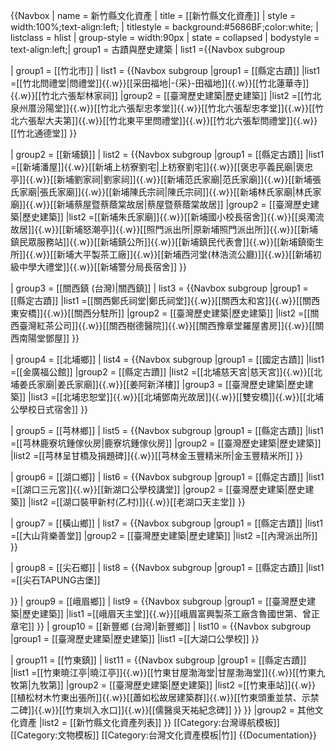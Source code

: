 {{Navbox 
| name   = 新竹縣文化資產
| title  = [[新竹縣文化資產]]
| style  = width:100%;text-align:left;
| titlestyle = background:#5686BF;color:white;
| listclass = hlist
| group-style = width:90px
| state = collapsed
| bodystyle = text-align:left;| group1 = 古蹟與歷史建築
| list1 ={{Navbox subgroup

| group1 = [[竹北市]]
|  list1 = {{Navbox subgroup
|group1 = [[縣定古蹟]]
|list1 =[[竹北問禮堂|問禮堂]]{{.w}}[[采田福地|-{采}-田福地]]{{.w}}[[竹北蓮華寺]]{{.w}}[[竹北六張犁林家祠]]
|group2 = [[臺灣歷史建築|歷史建築]]
|list2 =[[竹北泉州厝汾陽堂]]{{.w}}[[竹北六張犁忠孝堂]]{{.w}}[[竹北六張犁忠孝堂]]{{.w}}[[竹北六張犁大夫第]]{{.w}}[[竹北東平里問禮堂]]{{.w}}[[竹北六張犁問禮堂]]{{.w}}[[竹北通德堂]]
}}

| group2 = [[新埔鎮]]
|  list2 = {{Navbox subgroup
|group1 = [[縣定古蹟]]
|list1 =[[新埔潘屋]]{{.w}}[[新埔上枋寮劉宅|上枋寮劉宅]]{{.w}}[[褒忠亭義民廟|褒忠亭]]{{.w}}[[新埔劉家祠|劉家祠]]{{.w}}[[新埔范氏家廟|范氏家廟]]{{.w}}[[新埔張氏家廟|張氏家廟]]{{.w}}[[新埔陳氏宗祠|陳氏宗祠]]{{.w}}[[新埔林氏家廟|林氏家廟]]{{.w}}[[新埔蔡屋暨蔡蔭棠故居|蔡屋暨蔡蔭棠故居]]
|group2 = [[臺灣歷史建築|歷史建築]]
|list2 =[[新埔朱氏家廟]]{{.w}}[[新埔國小校長宿舍]]{{.w}}[[吳濁流故居]]{{.w}}[[新埔怒潮亭]]{{.w}}[[照門派出所|原新埔照門派出所]]{{.w}}[[新埔鎮民眾服務站]]{{.w}}[[新埔鎮公所]]{{.w}}[[新埔鎮民代表會]]{{.w}}[[新埔鎮衛生所]]{{.w}}[[新埔大平製茶工廠]]{{.w}}[[新埔西河堂(林浩流公廳)]]{{.w}}[[新埔初級中學大禮堂]]{{.w}}[[新埔警分局長宿舍]]
}}

| group3 = [[關西鎮 (台灣)|關西鎮]]
|  list3 = {{Navbox subgroup
|group1 = [[縣定古蹟]]
|list1 =[[關西鄭氏祠堂|鄭氏祠堂]]{{.w}}[[關西太和宮]]{{.w}}[[關西東安橋]]{{.w}}[[關西分駐所]]
|group2 = [[臺灣歷史建築|歷史建築]]
|list2 =[[關西臺灣紅茶公司]]{{.w}}[[關西樹德醫院]]{{.w}}[[關西豫章堂羅屋書房]]{{.w}}[[關西南陽堂鄧屋]]
}}

| group4 = [[北埔鄉]]
|  list4 = {{Navbox subgroup
|group1 = [[國定古蹟]]
|list1 =[[金廣福公館]]
|group2 = [[縣定古蹟]]
|list2 =[[北埔慈天宮|慈天宮]]{{.w}}[[北埔姜氏家廟|姜氏家廟]]{{.w}}[[姜阿新洋樓]]
|group3 = [[臺灣歷史建築|歷史建築]]
|list3 =[[北埔忠恕堂]]{{.w}}[[北埔鄧南光故居]]{{.w}}[[雙安橋]]{{.w}}[[北埔公學校日式宿舍]]
}}

| group5 = [[芎林鄉]]
|  list5 = {{Navbox subgroup
|group1 = [[縣定古蹟]]
|list1 =[[芎林鹿寮坑鍾傢伙房|鹿寮坑鍾傢伙房]]
|group2 = [[臺灣歷史建築|歷史建築]]
|list2 =[[芎林呈甘橋及捐題碑]]{{.w}}[[芎林金玉豐精米所|金玉豐精米所]]
}}


| group6 = [[湖口鄉]]
|  list6 = {{Navbox subgroup
|group1 = [[縣定古蹟]]
|list1 =[[湖口三元宮]]{{.w}}[[新湖口公學校講堂]]
|group2 = [[臺灣歷史建築|歷史建築]]
|list2 =[[湖口裝甲新村(乙村)]]{{.w}}[[老湖口天主堂]]
}}


| group7 = [[橫山鄉]]
|  list7 = {{Navbox subgroup
|group1 = [[縣定古蹟]]
|list1 =[[大山背樂善堂]]
|group2 = [[臺灣歷史建築|歷史建築]]
|list2 =[[內灣派出所]]
}}

| group8 = [[尖石鄉]]
|  list8 = {{Navbox subgroup
|group1 = [[縣定古蹟]]
|list1 =[[尖石TAPUNG古堡]]

}}
| group9 = [[峨眉鄉]]
|  list9 = {{Navbox subgroup
|group1 = [[臺灣歷史建築|歷史建築]]
|list1 =[[峨眉天主堂]]{{.w}}[[峨眉富興製茶工廠含魯國世第、曾正章宅]]
}}
| group10 = [[新豐鄉 (台灣)|新豐鄉]]
|  list10 = {{Navbox subgroup
|group1 = [[臺灣歷史建築|歷史建築]]
|list1 =[[大湖口公學校]]
}}


| group11 = [[竹東鎮]]
|  list11 = {{Navbox subgroup
|group1 = [[縣定古蹟]]
|list1 =[[竹東曉江亭|曉江亭]]{{.w}}[[竹東甘屋渤海堂|甘屋渤海堂]]{{.w}}[[竹東九牧第|九牧第]]
|group2 = [[臺灣歷史建築|歷史建築]]
|list2 =[[竹東車站]]{{.w}}[[植松材木竹東出張所]]{{.w}}[[蕭如松故居建築群]]{{.w}}[[竹東頭重並禁、示禁二碑]]{{.w}}[[竹東圳入水口]]{{.w}}[[儒醫吳天祐紀念碑]]
}}
}}
|group2 = 其他文化資產
|list2 = [[新竹縣文化資產列表]]
}}<noinclude>
[[Category:台灣導航模板]]
[[Category:文物模板]]
[[Category:台灣文化資產模板|竹]]
{{Documentation}}</noinclude>